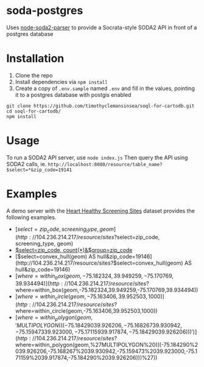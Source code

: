 # soda-postgres
Uses [node-soda2-parser](https://github.com/timwis/node-soda2-parser) to provide a Socrata-style SODA2 API in front of a postgres database

# Installation
1. Clone the repo
2. Install dependencies via `npm install`
3. Create a copy of `.env.sample` named `.env` and fill in the values, pointing it to a postgres database with postgis enabled

```
git clone https://github.com/timothyclemansinsea/soql-for-cartodb.git
cd soql-for-cartodb/
npm install
```

# Usage
To run a SODA2 API server, use `node index.js` Then query the API using SODA2 calls, ie. `http://localhost:8080/resource/table_name?$select=*&zip_code=19141`

# Examples
A demo server with the [Heart Healthy Screening Sites](https://www.opendataphilly.org/dataset/heart-healthy-screening-sites/resource/2c0d8231-e6b8-4598-8089-d1bcaf1bdaa6) dataset provides the following examples.
* [$select=zip_code, screening_type, geom](http://104.236.214.217/resource/sites?$select=zip_code, screening_type, geom)
* [$select=zip_code, count(*)&$group=zip_code](http://104.236.214.217/resource/sites?$select=zip_code,count(*)&$group=zip_code)
* [$select=convex_hull(geom) AS hull&zip_code=19146](http://104.236.214.217/resource/sites?$select=convex_hull(geom) AS hull&zip_code=19146)
* [$where=within_box(geom, -75.182324, 39.949259, -75.170769, 39.934494)](http://104.236.214.217/resource/sites?$where=within_box(geom,-75.182324,39.949259,-75.170769,39.934494))
* [$where=within_circle(geom, -75.163406, 39.952503, 1000)](http://104.236.214.217/resource/sites?$where=within_circle(geom,-75.163406,39.952503,1000))
* [$where=within_polygon(geom, 'MULTIPOLYGON (((-75.184290 39.926206,-75.168267 39.930942,-75.159473 39.923000,-75.171159 39.917874,-75.184290 39.926206)))')](http://104.236.214.217/resource/sites?$where=within_polygon(geom,%27MULTIPOLYGON%20(((-75.184290%2039.926206,-75.168267%2039.930942,-75.159473%2039.923000,-75.171159%2039.917874,-75.184290%2039.926206)))%27))
